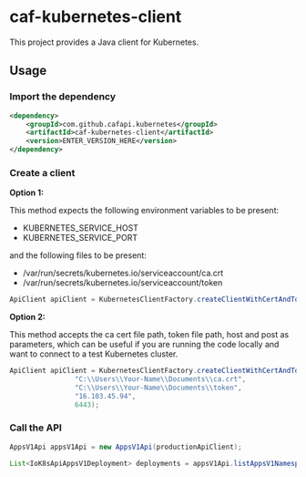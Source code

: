 # caf-kubernetes-client

This project provides a Java client for Kubernetes.

## Usage

### Import the dependency

```xml
<dependency>
    <groupId>com.github.cafapi.kubernetes</groupId>
    <artifactId>caf-kubernetes-client</artifactId>
    <version>ENTER_VERSION_HERE</version>
</dependency>
```

### Create a client

**Option 1:**

This method expects the following environment variables to be present:

- KUBERNETES_SERVICE_HOST
- KUBERNETES_SERVICE_PORT

and the following files to be present:

- /var/run/secrets/kubernetes.io/serviceaccount/ca.crt
- /var/run/secrets/kubernetes.io/serviceaccount/token

```java
ApiClient apiClient = KubernetesClientFactory.createClientWithCertAndToken();
```

**Option 2:**

This method accepts the ca cert file path, token file path, host and post
as parameters, which can be useful if you are running the code locally and want
to connect to a test Kubernetes cluster.

```java
ApiClient apiClient = KubernetesClientFactory.createClientWithCertAndToken(
                "C:\\Users\\Your-Name\\Documents\\ca.crt",
                "C:\\Users\\Your-Name\\Documents\\token",
                "16.103.45.94",
                6443);
```

### Call the API

```java
AppsV1Api appsV1Api = new AppsV1Api(productionApiClient);

List<IoK8sApiAppsV1Deployment> deployments = appsV1Api.listAppsV1NamespacedDeployment("private").execute().getItems();
```
